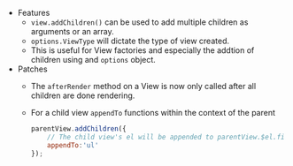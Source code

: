 * Features
    * `view.addChildren()` can be used to add multiple children as arguments or an array.
    * `options.ViewType` will dictate the type of view created.
    * This is useful for View factories and especially the addtion of children using and `options` object.
* Patches
    * The `afterRender` method on a View is now only called after all children are done rendering.
    * For a child view `appendTo` functions within the context of the parent

        ```javascript
        parentView.addChildren({
            // The child view's el will be appended to parentView.$el.find('ul') aka: parentView.$('ul')
            appendTo:'ul'
        });
        ```